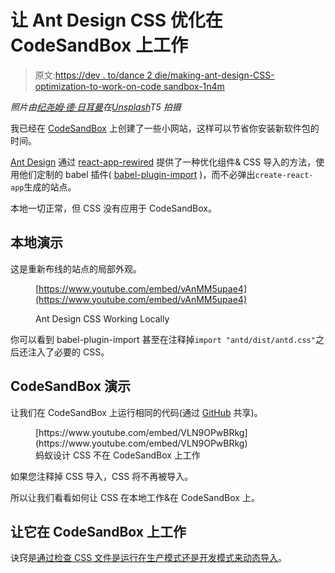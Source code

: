 # 让 Ant Design CSS 优化在 CodeSandBox 上工作

> 原文:[https://dev . to/dance 2 die/making-ant-design-CSS-optimization-to-work-on-code sandbox-1n4m](https://dev.to/dance2die/making-ant-design-css-optimization-to-work-on-codesandbox-1n4m)

*照片由[纪尧姆·德·日耳曼](https://unsplash.com/photos/mrL7QWWkciE?utm_source=unsplash&utm_medium=referral&utm_content=creditCopyText)在[Unsplash](https://unsplash.com/search/photos/ant?utm_source=unsplash&utm_medium=referral&utm_content=creditCopyText)T5 拍摄*

我已经在 [CodeSandBox](https://codesandbox.io) 上创建了一些小网站，这样可以节省你安装新软件包的时间。

[Ant Design](https://ant.design) 通过 [react-app-rewired](https://github.com/timarney/react-app-rewired) 提供了一种优化组件& CSS 导入的方法，使用他们定制的 babel 插件( [babel-plugin-import](https://github.com/ant-design/babel-plugin-import) )，而不必弹出`create-react-app`生成的站点。

本地一切正常，但 CSS 没有应用于 CodeSandBox。

## [](#local-demo)本地演示

这是重新布线的站点的局部外观。

<figure>

[https://www.youtube.com/embed/vAnMM5upae4](https://www.youtube.com/embed/vAnMM5upae4)

<figcaption>Ant Design CSS Working Locally</figcaption>

</figure>

你可以看到 babel-plugin-import 甚至在注释掉`import "antd/dist/antd.css"`之后还注入了必要的 CSS。

## [](#codesandbox-demo)CodeSandBox 演示

让我们在 CodeSandBox 上运行相同的代码(通过 [GitHub](https://github.com/dance2die/blog.dynamic_antd_css_import) 共享)。

<figure>[https://www.youtube.com/embed/VLN9OPwBRkg](https://www.youtube.com/embed/VLN9OPwBRkg)

<figcaption>蚂蚁设计 CSS 不在 CodeSandBox 上工作</figcaption>

</figure>

如果您注释掉 CSS 导入，CSS 将不再被导入。

所以让我们看看如何让 CSS 在本地工作&在 CodeSandBox 上。

## [](#making-it-work-on-codesandbox)让它在 CodeSandBox 上工作

诀窍是[通过检查 CSS 文件是运行在生产模式还是开发模式来动态导入](https://developers.google.com/web/updates/2017/11/dynamic-import)。